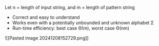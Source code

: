Let n = length of input string, and m = length of pattern string
- Correct and easy to understand
- Works even with a potentially unbounded and unknown alphabet Σ
- Run-time efficiency: best case Θ(m), worst case Θ(nm)

![[Pasted image 20241208152729.png]]
